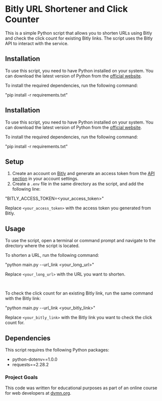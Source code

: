 # Bitly URL Shortener and Click Counter

This is a simple Python script that allows you to shorten URLs using Bitly and check the click count for existing Bitly links. The script uses the Bitly API to interact with the service.

## Installation

To use this script, you need to have Python installed on your system. You can download the latest version of Python from the [official website](https://www.python.org/downloads/).

To install the required dependencies, run the following command:

"pip install -r requirements.txt"

## Installation

To use this script, you need to have Python installed on your system. You can download the latest version of Python from the [official website](https://www.python.org/downloads/).

To install the required dependencies, run the following command:

"pip install -r requirements.txt"


## Setup

1. Create an account on [Bitly](https://bitly.com/) and generate an access token from the [API section](https://app.bitly.com/settings/api/) in your account settings.
2. Create a `.env` file in the same directory as the script, and add the following line:

"BITLY_ACCESS_TOKEN=<your_access_token>"


Replace `<your_access_token>` with the access token you generated from Bitly.

## Usage

To use the script, open a terminal or command prompt and navigate to the directory where the script is located.

To shorten a URL, run the following command:

"python main.py --url_link <your_long_url>"

Replace `<your_long_url>` with the URL you want to shorten.

<br>

To check the click count for an existing Bitly link, run the same command with the Bitly link:

"python main.py --url_link <your_bitly_link>"

Replace `<your_bitly_link>` with the Bitly link you want to check the click count for.


## Dependencies

This script requires the following Python packages:

- python-dotenv==1.0.0
- requests==2.28.2

### Project Goals

This code was written for educational purposes as part of an online course for web developers at [dvmn.org](https://dvmn.org/).